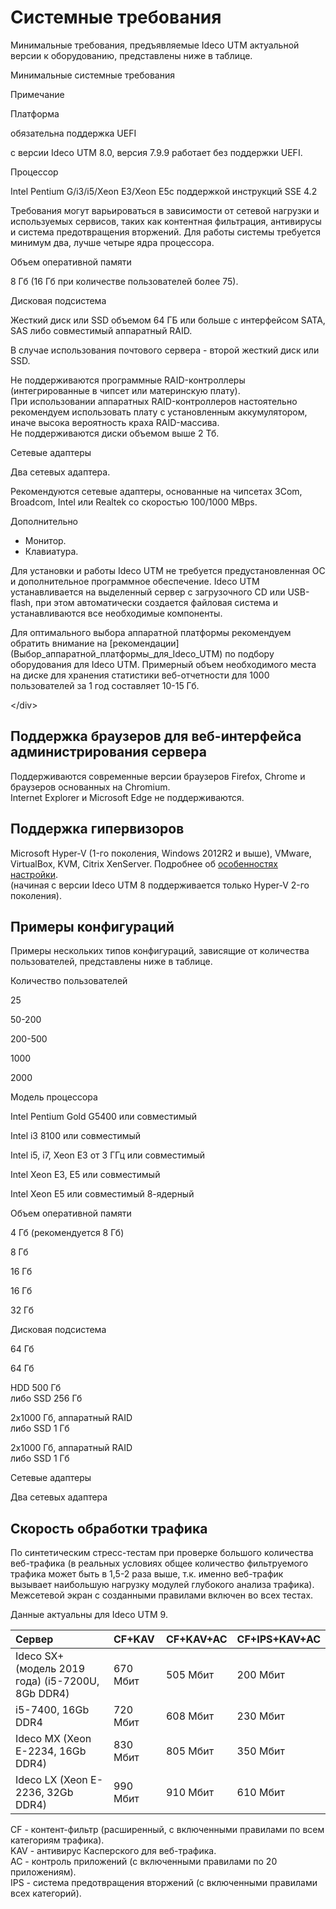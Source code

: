# Системные требования

Минимальные требования, предъявляемые Ideco UTM актуальной версии к оборудованию, представлены ниже в таблице.

 Минимальные системные требования

Примечание

Платформа

обязательна поддержка UEFI

с версии Ideco UTM 8.0, версия 7.9.9 работает без поддержки UEFI.

Процессор

Intel Pentium G/i3/i5/Xeon E3/Xeon E5с поддержкой инструкций SSE 4.2

Требования могут варьироваться в зависимости от сетевой нагрузки и используемых сервисов, таких как контентная фильтрация, антивирусы и система предотвращения вторжений. Для работы системы требуется минимум два, лучше четыре ядра процессора.

Объем оперативной памяти

8 Гб \(16 Гб при количестве пользователей более 75\).

Дисковая подсистема

Жесткий диск или SSD объемом 64 ГБ или больше с интерфейсом SATA, SAS либо совместимый аппаратный RAID.

В случае использования почтового сервера - второй жесткий диск или SSD.

Не поддерживаются программные RAID-контроллеры \(интегрированные в чипсет или материнскую плату\).  
При использовании аппаратных RAID-контроллеров настоятельно рекомендуем использовать плату с установленным аккумулятором, иначе высока вероятность краха RAID-массива.  
Не поддерживаются диски объемом выше 2 Тб.

Сетевые адаптеры

Два сетевых адаптера.

Рекомендуются сетевые адаптеры, основанные на чипсетах 3Com, Broadcom, Intel или Realtek со скоростью 100/1000 MBps.

Дополнительно

* Монитор.
* Клавиатура.

Для установки и работы Ideco UTM не требуется предустановленная ОС и дополнительное программное обеспечение. Ideco UTM устанавливается на выделенный сервер с загрузочного CD или USB-flash, при этом автоматически создается файловая система и устанавливаются все необходимые компоненты.

 Для оптимального выбора аппаратной платформы рекомендуем обратить внимание на \[рекомендации\]\(Выбор\_аппаратной\_платформы\_для\_Ideco\_UTM\) по подбору оборудования для Ideco UTM. Примерный объем необходимого места на диске для хранения статистики веб-отчетности для 1000 пользователей за 1 год составляет 10-15 Гб.

&lt;/div&gt;

## Поддержка браузеров для веб-интерфейса администрирования сервера

Поддерживаются современные версии браузеров Firefox, Chrome и браузеров основанных на Chromium.  
Internet Explorer и Microsoft Edge не поддерживаются.

## Поддержка гипервизоров

Microsoft Hyper-V \(1-го поколения, Windows 2012R2 и выше\), VMware, VirtualBox, KVM, Citrix XenServer. Подробнее об [особенностях настройки](https://github.com/ideco-team/docsUTM/tree/54be5c28981601375569bdca6ef75ead87808b16/Особенности_настроек_гипервизоров/README.md).  
\(начиная с версии Ideco UTM 8 поддерживается только Hyper-V 2-го поколения\).

## Примеры конфигураций

Примеры нескольких типов конфигураций, зависящие от количества пользователей, представлены ниже в таблице.

 Количество пользователей

25

50-200

200-500

1000

2000

Модель процессора

Intel Pentium Gold G5400 или совместимый

Intel i3 8100 или совместимый

Intel i5, i7, Xeon E3 от 3 ГГц или совместимый

Intel Xeon E3, E5 или совместимый

Intel Xeon E5 или совместимый 8-ядерный

Объем оперативной памяти

4 Гб \(рекомендуется 8 Гб\)

8 Гб

16 Гб

16 Гб

32 Гб

Дисковая подсистема

64 Гб

64 Гб

HDD 500 Гб  
либо SSD 256 Гб

2x1000 Гб, аппаратный RAID  
либо SSD 1 Гб

2x1000 Гб, аппаратный RAID  
либо SSD 1 Гб

Сетевые адаптеры

Два сетевых адаптера

## Скорость обработки трафика

По синтетическим стресс-тестам при проверке большого количества веб-трафика \(в реальных условиях общее количество фильтруемого трафика может быть в 1,5-2 раза выше, т.к. именно веб-трафик вызывает наибольшую нагрузку модулей глубокого анализа трафика\). Межсетевой экран с созданными правилами включен во всех тестах.

Данные актуальны для Ideco UTM 9.

| Сервер | CF+KAV | CF+KAV+AC | CF+IPS+KAV+AC |
| :--- | :--- | :--- | :--- |
| Ideco SX+ \(модель 2019 года\)  \(i5-7200U, 8Gb DDR4\) | 670 Мбит | 505 Мбит | 200 Мбит |
| i5-7400, 16Gb DDR4 | 720 Мбит | 608 Мбит | 230 Мбит |
| Ideco MX  \(Xeon E-2234, 16Gb DDR4\) | 830 Мбит | 805 Мбит | 350 Мбит |
| Ideco LX  \(Xeon E-2236, 32Gb DDR4\) | 990 Мбит | 910 Мбит | 610 Мбит |

CF - контент-фильтр \(расширенный, с включенными правилами по всем категориям трафика\).  
KAV - антивирус Касперского для веб-трафика.  
AC - контроль приложений \(с включенными правилами по 20 приложениям\).  
IPS - система предотвращения вторжений \(с включенными правилами всех категорий\).

